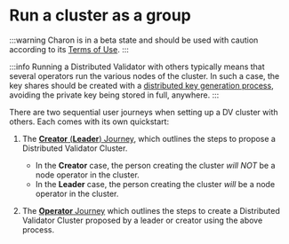 # Run a cluster as a group

:::warning
Charon is in a beta state and should be used with caution according to its [Terms of Use](https://obol.tech/terms.pdf).
:::

:::info
Running a Distributed Validator with others typically means that several operators run the various nodes of the cluster. In such a case, the key shares should be created with a [distributed key generation process](../../key-concepts.md#distributed-validator-key-generation-ceremony), avoiding the private key being stored in full, anywhere.
:::

There are two sequential user journeys when setting up a DV cluster with others. Each comes with its own quickstart:

1. The [**Creator** (**Leader**) Journey](./group/quickstart-group-leader-creator), which outlines the steps to propose a Distributed Validator Cluster. 
    - In the **Creator** case, the person creating the cluster *will NOT* be a node operator in the cluster.
    - In the **Leader** case, the person creating the cluster *will* be a node operator in the cluster. 
    

2. The [**Operator** Journey](./group/quickstart-group-operator) which outlines the steps to create a Distributed Validator Cluster proposed by a leader or creator using the above process.
